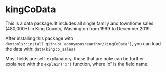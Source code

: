 # kingCoData

This is a data package.  It includes all single family and townhome sales (480,000+) in King County, Washington from 1999 to December 2019.

After installing this package with `devtools::install_github('anonymousreauthor/kingCoData')`, you can load the data with: `data(kingco_sales)`

Most fields are self-explanatory, those that are note can be further explained with the `explain('x')` function, where 'x' is the field name. 

